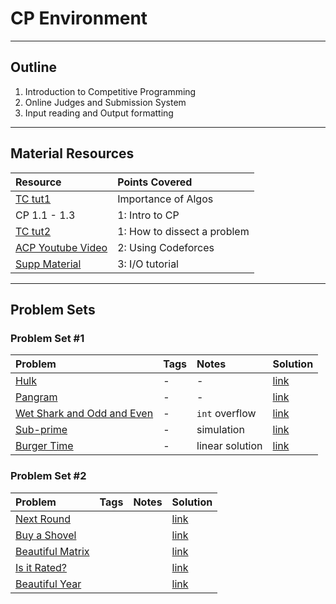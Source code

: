 # CP Environment
---
## Outline
1. Introduction to Competitive Programming
2. Online Judges and Submission System
3. Input reading and Output formatting
---
## Material Resources
| Resource                  | Points Covered                  |
|:------------------------- |:--------------------------------|
|[TC tut1](https://www.topcoder.com/community/data-science/data-science-tutorials/the-importance-of-algorithms/) | Importance of Algos | 
| CP 1.1 - 1.3 | 1: Intro to CP |
| [TC tut2](https://www.topcoder.com/community/data-science/data-science-tutorials/how-to-dissect-a-topcoder-problem-statement/) | 1: How to dissect a problem |
| [ACP Youtube Video](https://www.youtube.com/watch?v=7y6jB16zVl8&list=PLPt2dINI2MIaNcU070HIAO8JWYBcafuyG&index=5) | 2: Using Codeforces |
| [Supp Material](io_tutorial.md) | 3: I/O tutorial |

---
## Problem Sets

### Problem Set #1 

| Problem        | Tags          | Notes  | Solution |
|:------------- |:-------------|:-----|:--------|
| [Hulk](http://codeforces.com/problemset/problem/705/A)     |  -  | - | [link](http://codeforces.com/contest/705/submission/21388508) |
| [Pangram](http://codeforces.com/problemset/problem/520/A)      | - | - |  [link](http://codeforces.com/contest/520/submission/15445288) |
| [Wet Shark and Odd and Even](http://codeforces.com/problemset/problem/621/A) |   -    |   `int` overflow  | [link](http://codeforces.com/contest/621/submission/15737294) |
| [Sub-prime](https://uva.onlinejudge.org/index.php?option=com_onlinejudge&Itemid=8&page=show_problem&problem=2726) | - | simulation | [link](https://github.com/AhmadElsagheer/UVa-Solutions/blob/master/v116/SubPrimeUVa11679.java) |
| [Burger Time](https://uva.onlinejudge.org/index.php?option=com_onlinejudge&Itemid=8&category=24&page=show_problem&problem=2708) | - | linear solution | [link](https://github.com/AhmadElsagheer/UVa-Solutions/blob/master/v116/BurgerTime_UVa11661.java) |

### Problem Set #2

| Problem        | Tags          | Notes  | Solution |
|:------------- |:-------------|:-----|:--------|
| [Next Round](http://codeforces.com/contest/158/problem/A) |       |     | [link](http://codeforces.com/contest/158/submission/9439064) |
| [Buy a Shovel](http://codeforces.com/contest/732/problem/A) |       |     | [link](http://codeforces.com/contest/732/submission/21533265) |
| [Beautiful Matrix](http://codeforces.com/contest/263/problem/A) |       |     | [link](https://codeforces.com/contest/263/submission/162590173) |
| [Is it Rated?](http://codeforces.com/contest/807/problem/A) |       |     | [link](http://codeforces.com/contest/807/submission/26927293) |
| [Beautiful Year](http://codeforces.com/problemset/problem/271/A) |       |     | [link](http://codeforces.com/contest/271/submission/14757983) |

